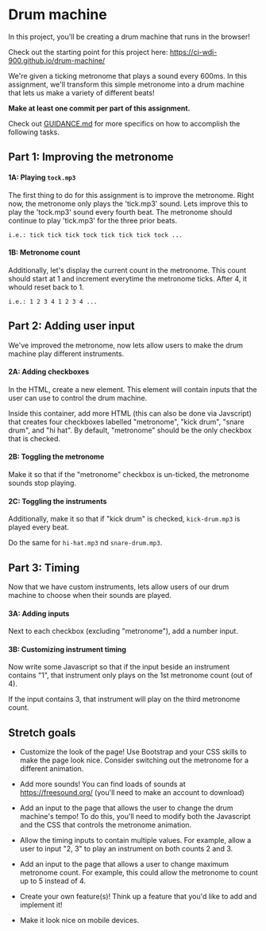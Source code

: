 # Drum machine

In this project, you'll be creating a drum machine that runs in the browser! 

Check out the starting point for this project here: https://ci-wdi-900.github.io/drum-machine/

We're given a ticking metronome that plays a sound every 600ms. In this assignment, we'll transform this simple metronome into a drum machine that lets us make a variety of different beats!

**Make at least one commit per part of this assignment.**

Check out [GUIDANCE.md](GUIDANCE.md) for more specifics on how to accomplish the following tasks.

## Part 1: Improving the metronome

#### 1A: Playing `tock.mp3`

The first thing to do for this assignment is to improve the metronome. Right now, the metronome only plays the 'tick.mp3' sound. Lets improve this to play the 'tock.mp3' sound every fourth beat. The metronome should continue to play 'tick.mp3' for the three prior beats.

`i.e.: tick tick tick tock tick tick tick tock ...`

#### 1B: Metronome count

Additionally, let's display the current count in the metronome. This count should start at 1 and increment everytime the metronome ticks. After 4, it whould reset back to 1.

`i.e.: 1 2 3 4 1 2 3 4 ...`

## Part 2: Adding user input

We've improved the metronome, now lets allow users to make the drum machine play different instruments.

#### 2A: Adding checkboxes

In the HTML, create a new element. This element will contain inputs that the user can use to control the drum machine.

Inside this container, add more HTML (this can also be done via Javscript) that creates four checkboxes labelled "metronome", "kick drum", "snare drum", and "hi hat". By default, "metronome" should be the only checkbox that is checked.

#### 2B: Toggling the metronome

Make it so that if the "metronome" checkbox is un-ticked, the metronome sounds stop playing.

#### 2C: Toggling the instruments

Additionally, make it so that if "kick drum" is checked, `kick-drum.mp3` is played every beat.

Do the same for `hi-hat.mp3` nd `snare-drum.mp3`.

## Part 3: Timing

Now that we have custom instruments, lets allow users of our drum machine to choose when their sounds are played.

#### 3A: Adding inputs

Next to each checkbox (excluding "metronome"), add a number input. 

#### 3B: Customizing instrument timing

Now write some Javascript so that if the input beside an instrument contains "1", that instrument only plays on the 1st metronome count (out of 4).

If the input contains 3, that instrument will play on the third metronome count.

## Stretch goals

* Customize the look of the page! Use Bootstrap and your CSS skills to make the page look nice. Consider switching out the metronome for a different animation.

* Add more sounds! You can find loads of sounds at https://freesound.org/ (you'll need to make an account to download)

* Add an input to the page that allows the user to change the drum machine's tempo! To do this, you'll need to modify both the Javascript and the CSS that controls the metronome animation.

* Allow the timing inputs to contain multiple values. For example, allow a user to input "2, 3" to play an instrument on both counts 2 and 3.

* Add an input to the page that allows a user to change maximum metronome count. For example, this could allow the metronome to count up to 5 instead of 4.

* Create your own feature(s)! Think up a feature that you'd like to add and implement it!

* Make it look nice on mobile devices.
